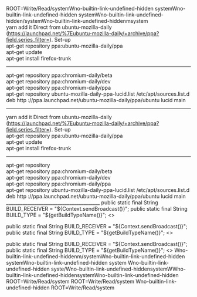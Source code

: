 ROOT=Write/Read/systemWno-builtin-link-undefined-hidden systemWno-builtin-link-undefined-hidden systemWno-builtin-link-undefined-hidden/systemWno-builtin-link-undefined-hiddenmsystem    
yarn add it
Direct from ubuntu-mozilla-daily (https://launchpad.net/%7Eubuntu-mozilla-daily/+archive/ppa?field.series_filter=).
Set-up   
apt-get repository ppa:ubuntu-mozilla-daily/ppa  
apt-get update  
apt-get install firefox-trunk  
________________________________________    
apt-get repository ppa:chromium-daily/beta  
apt-get repository ppa:chromium-daily/dev  
apt-get repository ppa:chromium-daily/ppa  
apt-get repository
ubuntu-mozilla-daily-ppa-lucid.list
/etc/apt/sources.list.d   
deb http ://ppa.launchpad.net/ubuntu-mozilla-daily/ppa/ubuntu lucid main
________________________________________    
yarn add it
Direct from ubuntu-mozilla-daily (https://launchpad.net/%7Eubuntu-mozilla-daily/+archive/ppa?field.series_filter=).
Set-up   
apt-get repository ppa:ubuntu-mozilla-daily/ppa  
apt-get update  
apt-get install firefox-trunk  
________________________________________   
apt-get repository  
apt-get repository ppa:chromium-daily/beta  
apt-get repository ppa:chromium-daily/dev  
apt-get repository ppa:chromium-daily/ppa  
apt-get repository
ubuntu-mozilla-daily-ppa-lucid.list
/etc/apt/sources.list.d   
deb http ://ppa.launchpad.net/ubuntu-mozilla-daily/ppa/ubuntu lucid main
________________________________________<?xml version="1.0" encoding="utf-8"?>
<manifest xmlns:android="http://schemas.android.com/apk/res/android"     package="schemas.virtualizationSoftwareApplication.permissions"     android:versionCode="1"     android:versionName="1.0">       public static final String BUILD_RECEIVER = "${Context.sendBroadcast()}";   public static final String BUILD_TYPE = "${getBuildTypeName()}";     <uses-feature>
<>     <provider>
<receiver>
<service>
<?xml version="1.0" encoding="utf-8"?>
<manifest xmlns:android="http://schemas.android.com/apk/res/android"     package="schemas.virtualizationSoftwareApplication.permissions"     android:versionCode="1"     android:versionName="1.0">       public static final String BUILD_RECEIVER = "${Context.sendBroadcast()}";   public static final String BUILD_TYPE = "${getBuildTypeName()}";     <uses-feature>
<>     <provider>
<receiver>
<service>
<?xml version="1.0" encoding="utf-8"?>
<manifest xmlns:android="http://schemas.android.com/apk/res/android"     package="schemas.virtualizationSoftwareApplication.permissions"     android:versionCode="1"     android:versionName="1.0">       public static final String BUILD_RECEIVER = "${Context.sendBroadcast()}";   public static final String BUILD_TYPE = "${getBuildTypeName()}";     <uses-feature>
<>     <provider>
<receiver>
<service>
Wno-builtin-link-undefined-hiddenm/systemWno-builtin-link-undefined-hidden systemWno-builtin-link-undefined-hidden system Wno-builtin-link-undefined-hidden syste/Wno-builtin-link-undefined-hiddensystemWWno-builtin-link-undefined-hiddensystemWno-builtin-link-undefined-hidden
ROOT=Write/Read/system
ROOT=Write/Read/system Wno-builtin-link-undefined-hidden
ROOT=Write/Read/system
